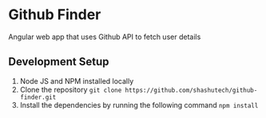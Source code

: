 # Github Finder
Angular web app that uses Github API to fetch user details

## Development Setup

1. Node JS and NPM installed locally
2. Clone the repository
    `git clone https://github.com/shashutech/github-finder.git`
3. Install the dependencies by running the following command
    `npm install`

